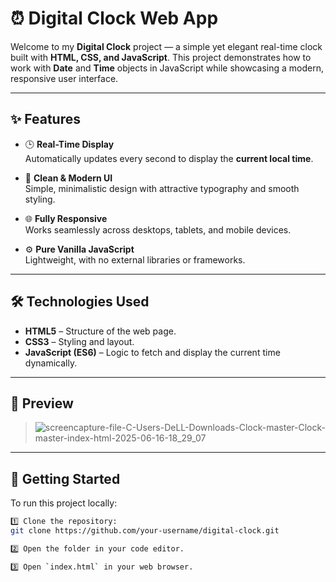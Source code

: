# ⏰ Digital Clock Web App

Welcome to my **Digital Clock** project — a simple yet elegant real-time clock built with **HTML, CSS, and JavaScript**. This project demonstrates how to work with **Date** and **Time** objects in JavaScript while showcasing a modern, responsive user interface.

---

## ✨ Features

- 🕒 **Real-Time Display**  
  Automatically updates every second to display the **current local time**.

- 🎨 **Clean & Modern UI**  
  Simple, minimalistic design with attractive typography and smooth styling.

- 🌐 **Fully Responsive**  
  Works seamlessly across desktops, tablets, and mobile devices.

- ⚙️ **Pure Vanilla JavaScript**  
  Lightweight, with no external libraries or frameworks.

---

## 🛠️ Technologies Used

- **HTML5** – Structure of the web page.  
- **CSS3** – Styling and layout.  
- **JavaScript (ES6)** – Logic to fetch and display the current time dynamically.

---

## 📸 Preview

> ![screencapture-file-C-Users-DeLL-Downloads-Clock-master-Clock-master-index-html-2025-06-16-18_29_07](https://github.com/user-attachments/assets/6462206b-8528-498d-8330-e89d1c8e95dc)


---

## 🚀 Getting Started

To run this project locally:

```bash
1️⃣ Clone the repository:
git clone https://github.com/your-username/digital-clock.git

2️⃣ Open the folder in your code editor.

3️⃣ Open `index.html` in your web browser.
